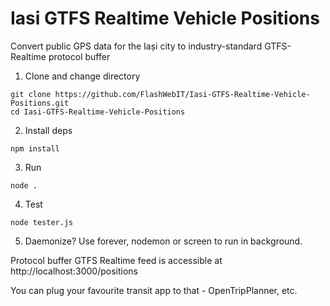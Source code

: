# Iasi GTFS Realtime Vehicle Positions
Convert public GPS data for the Iași city to industry-standard GTFS-Realtime protocol buffer

1. Clone and change directory
```
git clone https://github.com/FlashWebIT/Iasi-GTFS-Realtime-Vehicle-Positions.git
cd Iasi-GTFS-Realtime-Vehicle-Positions
```
2. Install deps
```
npm install
```
3. Run
```
node .
```
4. Test
```
node tester.js
```
5. Daemonize? Use forever, nodemon or screen to run in background.

Protocol buffer GTFS Realtime feed is accessible at http://localhost:3000/positions

You can plug your favourite transit app to that - OpenTripPlanner, etc.
